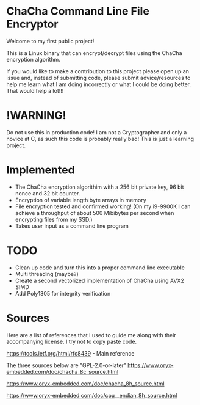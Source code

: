 # ChaCha Command Line File Encryptor

Welcome to my first public project!

This is a Linux binary that can encrypt/decrypt files using the ChaCha encryption algorithm.

If you would like to make a contribution to this project please open up an issue and, instead of submitting code, please submit advice/resources to help me learn what I am doing incorrectly or what I could be doing better. That would help a lot!!!

# !WARNING!
Do not use this in production code! I am not a Cryptographer and only a novice at C, as such this code is probably really bad! This is just a learning project.

# Implemented
* The ChaCha encryption algorithim with a 256 bit private key, 96 bit nonce and 32 bit counter.
* Encryption of variable length byte arrays in memory
* File encryption tested and confirmed working! (On my i9-9900K I can achieve a throughput of about 500 Mibibytes per second when encrypting files from my SSD.)
* Takes user input as a command line program

# TODO
* Clean up code and turn this into a proper command line executable
* Multi threading (maybe?)
* Create a second vectorized implementation of ChaCha using AVX2 SIMD
* Add Poly1305 for integrity verification

# Sources
Here are a list of references that I used to guide me along with their accompanying license. I try not to copy paste code.

https://tools.ietf.org/html/rfc8439 - Main reference

The three sources below are "GPL-2.0-or-later"
https://www.oryx-embedded.com/doc/chacha_8c_source.html

https://www.oryx-embedded.com/doc/chacha_8h_source.html

https://www.oryx-embedded.com/doc/cpu__endian_8h_source.html
